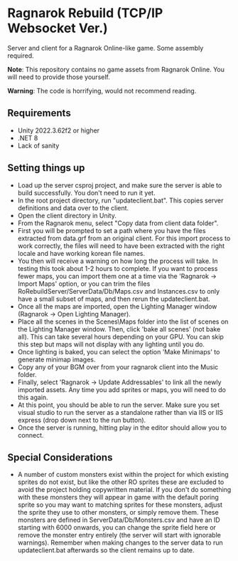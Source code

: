 # Ragnarok Rebuild (TCP/IP Websocket Ver.)

Server and client for a Ragnarok Online-like game. Some assembly required.

**Note**: This repository contains no game assets from Ragnarok Online. You will need to provide those yourself.

**Warning**: The code is horrifying, would not recommend reading.

## Requirements

* Unity 2022.3.62f2 or higher
* .NET 8
* Lack of sanity

## Setting things up

* Load up the server csproj project, and make sure the server is able to build successfully. You don't need to run it yet.
* In the root project directory, run "updateclient.bat". This copies server definitions and data over to the client.
* Open the client directory in Unity.
* From the Ragnarok menu, select "Copy data from client data folder".
* First you will be prompted to set a path where you have the files extracted from data.grf from an original client. For this import process to work correctly, the files will need to have been extracted with the right locale and have working korean file names.
* You then will receive a warning on how long the process will take. In testing this took about 1-2 hours to complete. If you want to process fewer maps, you can import them one at a time via the 'Ragnarok -> Import Maps' option, or you can trim the files RoRebuildServer/ServerData/Db/Maps.csv and Instances.csv to only have a small subset of maps, and then rerun the updateclient.bat.
* Once all the maps are imported, open the Lighting Manager window (Ragnarok -> Open Lighting Manager).
* Place all the scenes in the Scenes\\Maps folder into the list of scenes on the Lighting Manager window. Then, click 'bake all scenes' (not bake all). This can take several hours depending on your GPU. You can skip this step but maps will not display with any lighting until you do.
* Once lighting is baked, you can select the option 'Make Minimaps' to generate minimap images.
* Copy any of your BGM over from your ragnarok client into the Music folder.
* Finally, select 'Ragnarok -> Update Addressables' to link all the newly imported assets. Any time you add sprites or maps, you will need to do this again.
* At this point, you should be able to run the server. Make sure you set visual studio to run the server as a standalone rather than via IIS or IIS express (drop down next to the run button).
* Once the server is running, hitting play in the editor should allow you to connect.

## Special Considerations

* A number of custom monsters exist within the project for which existing sprites do not exist, but like the other RO sprites these are excluded to avoid the project holding copywritten material. If you don't do something with these monsters they will appear in game with the default poring sprite so you may want to matching sprites for these monsters, adjust the sprite they use to other monsters, or simply remove them. These monsters are defined in ServerData/Db/Monsters.csv and have an ID starting with 6000 onwards, you can change the sprite field here or remove the monster entry entirely (the server will start with ignorable warnings). Remember when making changes to the server data to run updateclient.bat afterwards so the client remains up to date.
